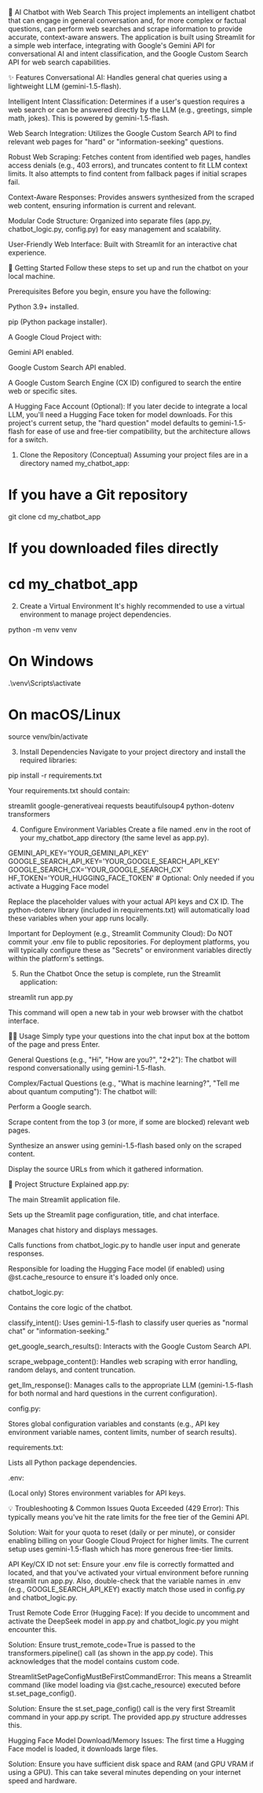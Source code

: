 🤖 AI Chatbot with Web Search
This project implements an intelligent chatbot that can engage in general conversation and, for more complex or factual questions, can perform web searches and scrape information to provide accurate, context-aware answers. The application is built using Streamlit for a simple web interface, integrating with Google's Gemini API for conversational AI and intent classification, and the Google Custom Search API for web search capabilities.

✨ Features
Conversational AI: Handles general chat queries using a lightweight LLM (gemini-1.5-flash).

Intelligent Intent Classification: Determines if a user's question requires a web search or can be answered directly by the LLM (e.g., greetings, simple math, jokes). This is powered by gemini-1.5-flash.

Web Search Integration: Utilizes the Google Custom Search API to find relevant web pages for "hard" or "information-seeking" questions.

Robust Web Scraping: Fetches content from identified web pages, handles access denials (e.g., 403 errors), and truncates content to fit LLM context limits. It also attempts to find content from fallback pages if initial scrapes fail.

Context-Aware Responses: Provides answers synthesized from the scraped web content, ensuring information is current and relevant.

Modular Code Structure: Organized into separate files (app.py, chatbot_logic.py, config.py) for easy management and scalability.

User-Friendly Web Interface: Built with Streamlit for an interactive chat experience.

🚀 Getting Started
Follow these steps to set up and run the chatbot on your local machine.

Prerequisites
Before you begin, ensure you have the following:

Python 3.9+ installed.

pip (Python package installer).

A Google Cloud Project with:

Gemini API enabled.

Google Custom Search API enabled.

A Google Custom Search Engine (CX ID) configured to search the entire web or specific sites.

A Hugging Face Account (Optional): If you later decide to integrate a local LLM, you'll need a Hugging Face token for model downloads. For this project's current setup, the "hard question" model defaults to gemini-1.5-flash for ease of use and free-tier compatibility, but the architecture allows for a switch.

1. Clone the Repository (Conceptual)
Assuming your project files are in a directory named my_chatbot_app:

# If you have a Git repository
git clone <your-repo-url>
cd my_chatbot_app

# If you downloaded files directly
# cd my_chatbot_app

2. Create a Virtual Environment
It's highly recommended to use a virtual environment to manage project dependencies.

python -m venv venv
# On Windows
.\venv\Scripts\activate
# On macOS/Linux
source venv/bin/activate

3. Install Dependencies
Navigate to your project directory and install the required libraries:

pip install -r requirements.txt

Your requirements.txt should contain:

streamlit
google-generativeai
requests
beautifulsoup4
python-dotenv
transformers

4. Configure Environment Variables
Create a file named .env in the root of your my_chatbot_app directory (the same level as app.py).

GEMINI_API_KEY='YOUR_GEMINI_API_KEY'
GOOGLE_SEARCH_API_KEY='YOUR_GOOGLE_SEARCH_API_KEY'
GOOGLE_SEARCH_CX='YOUR_GOOGLE_SEARCH_CX'
HF_TOKEN='YOUR_HUGGING_FACE_TOKEN' # Optional: Only needed if you activate a Hugging Face model

Replace the placeholder values with your actual API keys and CX ID. The python-dotenv library (included in requirements.txt) will automatically load these variables when your app runs locally.

Important for Deployment (e.g., Streamlit Community Cloud): Do NOT commit your .env file to public repositories. For deployment platforms, you will typically configure these as "Secrets" or environment variables directly within the platform's settings.

5. Run the Chatbot
Once the setup is complete, run the Streamlit application:

streamlit run app.py

This command will open a new tab in your web browser with the chatbot interface.

👩‍💻 Usage
Simply type your questions into the chat input box at the bottom of the page and press Enter.

General Questions (e.g., "Hi", "How are you?", "2+2"): The chatbot will respond conversationally using gemini-1.5-flash.

Complex/Factual Questions (e.g., "What is machine learning?", "Tell me about quantum computing"): The chatbot will:

Perform a Google search.

Scrape content from the top 3 (or more, if some are blocked) relevant web pages.

Synthesize an answer using gemini-1.5-flash based only on the scraped content.

Display the source URLs from which it gathered information.

📁 Project Structure Explained
app.py:

The main Streamlit application file.

Sets up the Streamlit page configuration, title, and chat interface.

Manages chat history and displays messages.

Calls functions from chatbot_logic.py to handle user input and generate responses.

Responsible for loading the Hugging Face model (if enabled) using @st.cache_resource to ensure it's loaded only once.

chatbot_logic.py:

Contains the core logic of the chatbot.

classify_intent(): Uses gemini-1.5-flash to classify user queries as "normal chat" or "information-seeking."

get_google_search_results(): Interacts with the Google Custom Search API.

scrape_webpage_content(): Handles web scraping with error handling, random delays, and content truncation.

get_llm_response(): Manages calls to the appropriate LLM (gemini-1.5-flash for both normal and hard questions in the current configuration).

config.py:

Stores global configuration variables and constants (e.g., API key environment variable names, content limits, number of search results).

requirements.txt:

Lists all Python package dependencies.

.env:

(Local only) Stores environment variables for API keys.

💡 Troubleshooting & Common Issues
Quota Exceeded (429 Error): This typically means you've hit the rate limits for the free tier of the Gemini API.

Solution: Wait for your quota to reset (daily or per minute), or consider enabling billing on your Google Cloud Project for higher limits. The current setup uses gemini-1.5-flash which has more generous free-tier limits.

API Key/CX ID not set: Ensure your .env file is correctly formatted and located, and that you've activated your virtual environment before running streamlit run app.py. Also, double-check that the variable names in .env (e.g., GOOGLE_SEARCH_API_KEY) exactly match those used in config.py and chatbot_logic.py.

Trust Remote Code Error (Hugging Face): If you decide to uncomment and activate the DeepSeek model in app.py and chatbot_logic.py you might encounter this.

Solution: Ensure trust_remote_code=True is passed to the transformers.pipeline() call (as shown in the app.py code). This acknowledges that the model contains custom code.

StreamlitSetPageConfigMustBeFirstCommandError: This means a Streamlit command (like model loading via @st.cache_resource) executed before st.set_page_config().

Solution: Ensure the st.set_page_config() call is the very first Streamlit command in your app.py script. The provided app.py structure addresses this.

Hugging Face Model Download/Memory Issues: The first time a Hugging Face model is loaded, it downloads large files.

Solution: Ensure you have sufficient disk space and RAM (and GPU VRAM if using a GPU). This can take several minutes depending on your internet speed and hardware.
